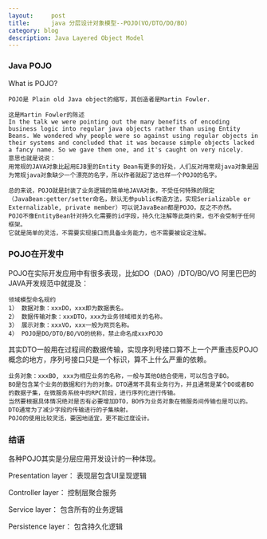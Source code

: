 ```yaml
---
layout:     post
title:      java 分层设计对象模型--POJO(VO/DTO/DO/BO)
category: blog
description: Java Layered Object Model
---
```



### Java POJO


What is POJO?
```
POJO是 Plain old Java object的缩写，其创造者是Martin Fowler.
```
```
这是Martin Fowler的陈述
In the talk we were pointing out the many benefits of encoding business logic into regular java objects rather than using Entity Beans. We wondered why people were so against using regular objects in their systems and concluded that it was because simple objects lacked a fancy name. So we gave them one, and it's caught on very nicely.
意思也就是说说：
用常规的JAVA对象比起用EJB里的Entity Bean有更多的好处，人们反对用常规java对象是因为常规java对象缺少一个漂亮的名字，所以作者就起了这也样一个POJO的名字。

总的来说，POJO就是封装了业务逻辑的简单地JAVA对象，不受任何特殊的限定（JavaBean:getter/setter命名，默认无参public构造方法，实现Serializable or Externalizable, private member）可以说JavaBean都是POJO，反之不亦然。
POJO不像EntityBean针对持久化需要的id字段，持久化注解等此类约束，也不会受制于任何框架。
它就是简单的灵活，不需要实现接口而具备业务能力，也不需要被设定注解。
```

### POJO在开发中

POJO在实际开发应用中有很多表现，比如DO（DAO）/DTO/BO/VO
阿里巴巴的JAVA开发规范中就提及：
```
领域模型命名规约 
1） 数据对象：xxxDO，xxx即为数据表名。 
2） 数据传输对象：xxxDTO，xxx为业务领域相关的名称。 
3） 展示对象：xxxVO，xxx一般为网页名称。 
4） POJO是DO/DTO/BO/VO的统称，禁止命名成xxxPOJO
```
其实DTO一般用在过程间的数据传输，实现序列号接口算不上一个严重违反POJO概念的地方，序列号接口只是一个标识，算不上什么严重的依赖。
```
业务对象：xxxBO, xxx为相应业务的名称，一般与其他O结合使用，可以包含子BO。
BO是包含某个业务的数据和行为的对象。DTO通常不具有业务行为，并且通常是某个DO或者BO的数据子集，在微服务系统中的RPC阶段，进行序列化进行传输。
当然要根据具体情况绝对是否有必要增加DTO，BO作为业务对象在微服务间传输也是可以的。
DTO通常为了减少字段的传输进行的子集映射。
POJO的使用比较灵活，要因地适宜，更不能过度设计。
```
  
### 结语

各种POJO其实是分层应用开发设计的一种体现。

Presentation layer： 表现层包含UI呈现逻辑

Controller layer： 控制层聚合服务

Service layer： 包含所有的业务逻辑

Persistence layer： 包含持久化逻辑